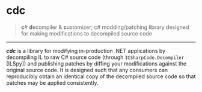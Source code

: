 # cdc

> **c**# **d**ecompiler & **c**ustomizer; c# modding/patching library designed for making modifications to decompiled source code

---

***cdc*** is a library for modifying in-production .NET applications by decompiling IL to raw C# source code (through `ICSharpCode.Decompiler` [ILSpy]) and publishing patches by diffing your modifications against the original source code. It is designed such that any consumers can reproducibly obtain an identical copy of the decompiled source code so that patches may be applied consistently.
